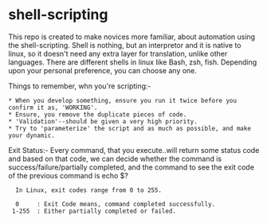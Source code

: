 # shell-scripting
This repo is created to make novices more familiar, about automation using the shell-scripting. Shell is nothing, but an interpretor and it is native to linux, so it doesn't need any extra layer for translation, unlike other languages. There are different shells in linux like Bash, zsh, fish. Depending upon your personal preference, you can choose any one. 

Things to remember, whn you're scripting:-
```
* When you develop something, ensure you run it twice before you confirm it as, 'WORKING'.
* Ensure, you remove the duplicate pieces of code.
* 'Validation'--should be given a very high priority. 
* Try to 'parameterize' the script and as much as possible, and make your dynamic.
```
Exit Status:- Every command, that you execute..will return some status code and based on that code, we can decide whether the command is success/failure/partially completed, and the command to see the exit code of the previous command is echo $?

```
  In Linux, exit codes range from 0 to 255.

  0     : Exit Code means, command completed successfully.
 1-255  : Either partially completed or failed.
```
